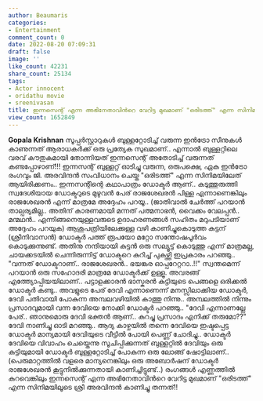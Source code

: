 ```yaml
---
author: Beaumaris
categories:
- Entertainment
comment_count: 0
date: 2022-08-20 07:09:31
draft: false
image: ''
like_count: 42231
share_count: 25134
tags:
- Actor innocent
- oridathu movie
- sreenivasan
title: ഇന്നസെന്റ് എന്ന അഭിനേതാവിന്‍റെ വേറിട്ട മുഖമാണ് "ഒരിടത്ത്" എന്ന സിനിമയിൽ
view_count: 1652849
---
```


**Gopala Krishnan** സൂപ്പർസ്റ്റാറുകൾ ബുള്ളറ്റോടിച്ച് വരുന്ന ഇൻട്രോ സീനുകൾ കാണുന്നത് ആരാധകർക്ക് ഒരു പ്രത്യേക സുഖമാണ്.. എന്നാല്‍ ബുള്ളറ്റിലെ വരവ് കൗതുകമായി തോന്നിയത് ഇന്നസെന്റ് അതോടിച്ച് വരുന്നത് കണ്ടപ്പോഴാണ്!!! ഇന്നസന്റ് ബുള്ളറ്റ് ഓടിച്ചു വരുന്ന, ഒരുപക്ഷെ, ഏക ഇൻട്രോ രംഗവും ജി. അരവിന്ദന്‍ സംവിധാനം ചെയ്ത "ഒരിടത്ത്" എന്ന സിനിമയിലേത് ആയിരിക്കണം.. ഇന്നസന്റിന്റെ കഥാപാത്രം ഡോക്ടര്‍ ആണ്.. കടുത്തുരുത്തി സ്വദേശിയായ ഡോക്ടറുടെ മുഴുവൻ പേര് രാജശേഖരന്‍ പിള്ള എന്നാണെങ്കിലും രാജശേഖരന്‍ എന്ന് മാത്രമേ അദ്ദേഹം പറയൂ.. (ജാതിവാൽ ചേർത്ത് പറയാന്‍ താല്പര്യമില്ല.. അതിന് കാരണമായി മന്നത് പത്മനാഭന്‍, വൈക്കം വേലപ്പന്‍.. മന്മഥന്‍.. എന്നിങ്ങനെയുള്ളവരുടെ ഉദാഹരണങ്ങള്‍ സഹിതം മറുപടിയാണ് അദ്ദേഹം പറയുക) ആശുപത്രിയിലേക്കുള്ള വഴി കാണിച്ചുകൊടുത്ത കുട്ടന് (ശ്രീനിവാസൻ) ഡോക്ടർ പത്ത് രൂപയോ മറ്റോ സന്തോഷപൂർവം കൊടുക്കുന്നുണ്ട്. അതിനു നന്ദിയായി കുട്ടൻ ഒരു സല്യൂട്ട് കൊടുത്തു എന്ന് മാത്രമല്ല, ചായക്കടയിൽ ചെന്നിരുന്നിട്ട് ഡോക്ടറെ കുറിച്ച് പുകഴ്ത്തി ഇപ്രകാരം പറഞ്ഞു.. "വന്നത് ഡോക്ടറാണ്‌.. രാജശേഖരൻ.. ഭയങ്കര ഓപ്പറേറ്ററാ..!!" സ്വന്തമെന്ന് പറയാൻ ഒരു സഹോദരി മാത്രമേ ഡോക്ടര്‍ക്ക്‌ ഉള്ളൂ. അവരങ്ങ് എത്ത്യോപ്പിയയിലാണ്.. പട്ടാളക്കാരന്‍ ഭാസ്കരന്‍ കുട്ടിയുടെ പെങ്ങളെ ഒരിക്കല്‍ ഡോക്ടര്‍ കണ്ടു.. അവളുടെ പേര് ദേവി എന്നാണെന്ന് മനസ്സിലാക്കിയ ഡോക്ടര്‍, ദേവി പതിവായി പോകുന്ന അമ്പലവഴിയില്‍ കാത്തു നിന്നു.. അമ്പലത്തില്‍ നിന്നും പ്രസാദവുമായി വന്ന ദേവിയെ നോക്കി ഡോക്ടര്‍ പറഞ്ഞു.. "ദേവി എന്നാണല്ലേ പേര്.. ഞാനുമൊരു ദേവി ഭക്തന്‍ ആണ്.. കുറച്ചു പ്രസാദം എനിക്ക് തരുമോ??" ദേവി നാണിച്ചു ഓടി മറഞ്ഞു.. ആദ്യ കാഴ്ചയില്‍ തന്നെ ദേവിയെ ഇഷ്ടപ്പെട്ട ഡോക്ടര്‍ മാന്യമായി ദേവിയുടെ വീട്ടില്‍ പോയി പെണ്ണ് ചോദിച്ചു.. ഡോക്ടർ ദേവിയെ വിവാഹം ചെയ്തെന്നു സൂചിപ്പിക്കുന്നത് ബുള്ളറ്റിൽ ദേവിയും ഒരു കുട്ടിയുമായി ഡോക്ടർ ബുള്ളറ്റോടിച്ച് പോകുന്ന ഒരു ലോങ്ങ് ഷോട്ടിലാണ്.. (പെരുമാറ്റത്തിൽ വളരെ മാന്യനെങ്കിലും ഒരു അബോർഷന് ഡോക്ടർ രാജശേഖരൻ കൂട്ടുനിൽക്കുന്നതായി കാണിച്ചിട്ടുണ്ട്..) രംഗങ്ങൾ എണ്ണത്തിൽ കുറവെങ്കിലും ഇന്നസെന്റ് എന്ന അഭിനേതാവിന്‍റെ വേറിട്ട മുഖമാണ് "ഒരിടത്ത്" എന്ന സിനിമയിലൂടെ ശ്രീ അരവിന്ദന്‍ കാണിച്ചു തന്നത്!!